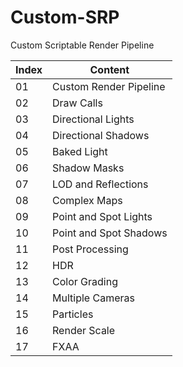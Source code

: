 # Custom-SRP
Custom Scriptable Render Pipeline

| Index | Content                |
| ----- | ---------------------- |
| 01    | Custom Render Pipeline |
| 02    | Draw Calls             |
| 03    | Directional Lights     |
| 04    | Directional Shadows    |
| 05    | Baked Light            |
| 06    | Shadow Masks           |
| 07    | LOD and Reflections    |
| 08    | Complex Maps           |
| 09    | Point and Spot Lights  |
| 10    | Point and Spot Shadows |
| 11    | Post Processing        |
| 12    | HDR                    |
| 13    | Color Grading          |
| 14    | Multiple Cameras       |
| 15    | Particles              |
| 16    | Render Scale           |
| 17    | FXAA                   |

